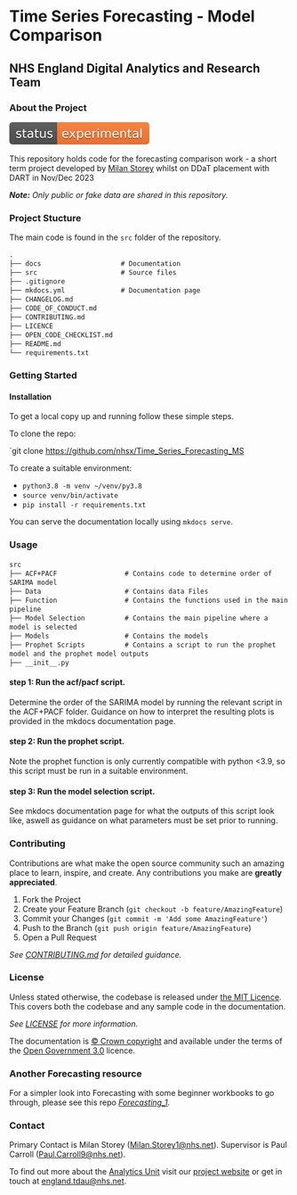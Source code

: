 # Time Series Forecasting - Model Comparison 

## NHS England Digital Analytics and Research Team 

### About the Project

[![status: experimental](https://github.com/GIScience/badges/raw/master/status/experimental.svg)](https://github.com/GIScience/badges#experimental)

This repository holds code for the forecasting comparison work - a short term project developed by [Milan Storey](https://github.com/MilanStorey) whilst on DDaT placement with DART in Nov/Dec 2023

_**Note:** Only public or fake data are shared in this repository._

### Project Stucture

The main code is found in the `src` folder of the repository.

```
.
├── docs                    # Documentation
├── src                     # Source files
├── .gitignore
├── mkdocs.yml              # Documentation page   
├── CHANGELOG.md
├── CODE_OF_CONDUCT.md
├── CONTRIBUTING.md
├── LICENCE
├── OPEN_CODE_CHECKLIST.md
├── README.md
└── requirements.txt
```

### Getting Started

#### Installation

To get a local copy up and running follow these simple steps.

To clone the repo:

`git clone https://github.com/nhsx/Time_Series_Forecasting_MS

To create a suitable environment:
- ```python3.8 -m venv ~/venv/py3.8```
- `source venv/bin/activate`
- `pip install -r requirements.txt`

You can serve the documentation locally using `mkdocs serve`.

### Usage

```
src
├── ACF+PACF                 # Contains code to determine order of SARIMA model
├── Data                     # Contains data Files
├── Function                 # Contains the functions used in the main pipeline
├── Model Selection          # Contains the main pipeline where a model is selected   
├── Models                   # Contains the models
├── Prophet Scripts          # Contains a script to run the prophet model and the prophet model outputs
├── __init__.py
```

#### step 1: Run the acf/pacf script.

Determine the order of the SARIMA model by running the relevant script in the ACF+PACF folder. Guidance on how to interpret the resulting plots is provided in the mkdocs documentation page.

#### step 2: Run the prophet script.

Note the prophet function is only currently compatible with python <3.9, so this script must be run in a suitable environment.

#### step 3: Run the model selection script.

See mkdocs documentation page for what the outputs of this script look like, aswell as guidance on what parameters must be set prior to running.

### Contributing

Contributions are what make the open source community such an amazing place to learn, inspire, and create. Any contributions you make are **greatly appreciated**.

1. Fork the Project
2. Create your Feature Branch (`git checkout -b feature/AmazingFeature`)
3. Commit your Changes (`git commit -m 'Add some AmazingFeature'`)
4. Push to the Branch (`git push origin feature/AmazingFeature`)
5. Open a Pull Request

_See [CONTRIBUTING.md](./CONTRIBUTING.md) for detailed guidance._

### License

Unless stated otherwise, the codebase is released under [the MIT Licence][mit].
This covers both the codebase and any sample code in the documentation.

_See [LICENSE](./LICENSE) for more information._

The documentation is [© Crown copyright][copyright] and available under the terms
of the [Open Government 3.0][ogl] licence.

[mit]: LICENCE
[copyright]: http://www.nationalarchives.gov.uk/information-management/re-using-public-sector-information/uk-government-licensing-framework/crown-copyright/
[ogl]: http://www.nationalarchives.gov.uk/doc/open-government-licence/version/3/

### Another Forecasting resource

For a simpler look into Forecasting with some beginner workbooks to go through, please see this repo
_[Forecasting_1](https://github.com/nhsx/Forecasting/tree/main)._


### Contact

Primary Contact is Milan Storey (Milan.Storey1@nhs.net). Supervisor is Paul Carroll (Paul.Carroll9@nhs.net).

To find out more about the [Analytics Unit](https://www.nhsx.nhs.uk/key-tools-and-info/nhsx-analytics-unit/) visit our [project website](https://nhsx.github.io/AnalyticsUnit/projects.html) or get in touch at [england.tdau@nhs.net](mailto:england.tdau@nhs.net).

<!-- ### Acknowledgements -->
